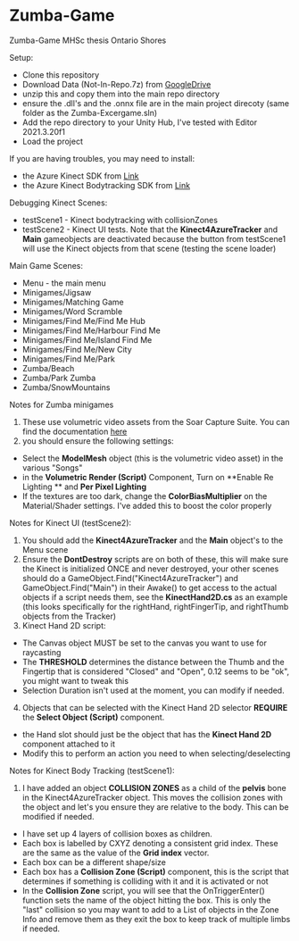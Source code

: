 # Zumba-Game
 Zumba-Game MHSc thesis Ontario Shores 

Setup:
- Clone this repository
- Download Data (Not-In-Repo.7z) from [GoogleDrive](https://drive.google.com/drive/folders/1u5SAhtXQ-c0ODAziEnaqWvuReYmHQXM-?usp=share_link)
- unzip this and copy them into the main repo directory
- ensure the .dll's and the .onnx file are in the main project direcoty (same folder as the Zumba-Excergame.sln)
- Add the repo directory to your Unity Hub, I've tested with Editor 2021.3.20f1
- Load the project

If you are having troubles, you may need to install:
- the Azure Kinect SDK from [Link](https://github.com/microsoft/Azure-Kinect-Sensor-SDK/blob/develop/docs/usage.md)
- the Azure Kinect Bodytracking SDK from [Link](https://learn.microsoft.com/en-us/azure/kinect-dk/body-sdk-download)


Debugging Kinect Scenes:
- testScene1 - Kinect bodytracking with collisionZones
- testScene2 - Kinect UI tests. Note that the **Kinect4AzureTracker** and **Main** gameobjects are deactivated because the button from testScene1 will use the Kinect objects from that scene (testing the scene loader)

Main Game Scenes:
- Menu - the main menu
- Minigames/Jigsaw
- Minigames/Matching Game
- Minigames/Word Scramble
- Minigames/Find Me/Find Me Hub
- Minigames/Find Me/Harbour Find Me
- Minigames/Find Me/Island Find Me
- Minigames/Find Me/New City
- Minigames/Find Me/Park
- Zumba/Beach
- Zumba/Park Zumba
- Zumba/SnowMountains


Notes for Zumba minigames
1. These use volumetric video assets from the Soar Capture Suite.  You can find the documentation [here](https://www.streamsoar.com/documentation/unity-package)
2. you should ensure the following settings:
* Select the **ModelMesh** object (this is the volumetric video asset) in the various "Songs"
* in the **Volumetric Render (Script)** Component, Turn on **Enable Re Lighting ** and **Per Pixel Lighting**
* If the textures are too dark, change the **ColorBiasMultiplier** on the Material/Shader settings.  I've added this to boost the color properly

Notes for Kinect UI (testScene2):
1. You should add the **Kinect4AzureTracker** and the **Main** object's to the Menu scene
2. Ensure the **DontDestroy** scripts are on both of these, this will make sure the Kinect is initialized ONCE and never destroyed, your other scenes should do a GameObject.Find("Kinect4AzureTracker") and GameObject.Find("Main") in their Awake() to get access to the actual objects if a script needs them, see the **KinectHand2D.cs** as an example (this looks specifically for the rightHand, rightFingerTip, and rightThumb objects from the Tracker)
3. Kinect Hand 2D script:
* The Canvas object MUST be set to the canvas you want to use for raycasting
* The **THRESHOLD** determines the distance between the Thumb and the Fingertip that is considered "Closed" and "Open", 0.12 seems to be "ok", you might want to tweak this
* Selection Duration isn't used at the moment, you can modify if needed.
4. Objects that can be selected with the Kinect Hand 2D selector **REQUIRE** the **Select Object (Script)** component.  
* the Hand slot should just be the object that has the **Kinect Hand 2D** component attached to it
* Modify this to perform an action you need to when selecting/deselecting

Notes for Kinect Body Tracking (testScene1):
1. I have added an object **COLLISION ZONES** as a child of the **pelvis** bone in the Kinect4AzureTracker object. This moves the collision zones with the object and let's you ensure they are relative to the body.  This can be modified if needed.
* I have set up 4 layers of collision boxes as children.
* Each box is labelled by CXYZ denoting a consistent grid index.  These are the same as the value of the **Grid index** vector. 
* Each box can be a different shape/size 
* Each box has a **Collision Zone (Script)** component, this is the script that determines if something is colliding with it and it is activated or not
* In the **Collision Zone** script, you will see that the OnTriggerEnter() function sets the name of the object hitting the box.  This is only the "last" collision so you may want to add to a List of objects in the Zone Info and remove them as they exit the box to keep track of multiple limbs if needed.

